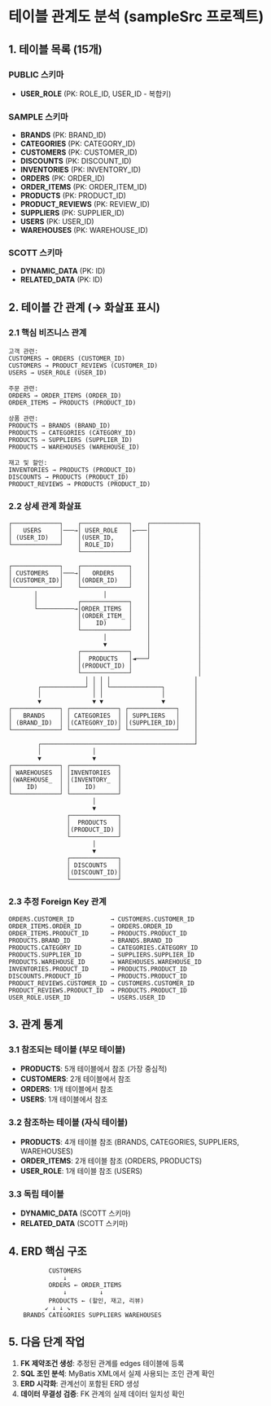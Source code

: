 # 테이블 관계도 분석 (sampleSrc 프로젝트)

## 1. 테이블 목록 (15개)

### PUBLIC 스키마
- **USER_ROLE** (PK: ROLE_ID, USER_ID - 복합키)

### SAMPLE 스키마  
- **BRANDS** (PK: BRAND_ID)
- **CATEGORIES** (PK: CATEGORY_ID)
- **CUSTOMERS** (PK: CUSTOMER_ID)
- **DISCOUNTS** (PK: DISCOUNT_ID)
- **INVENTORIES** (PK: INVENTORY_ID)
- **ORDERS** (PK: ORDER_ID)
- **ORDER_ITEMS** (PK: ORDER_ITEM_ID)
- **PRODUCTS** (PK: PRODUCT_ID)
- **PRODUCT_REVIEWS** (PK: REVIEW_ID)
- **SUPPLIERS** (PK: SUPPLIER_ID)
- **USERS** (PK: USER_ID)
- **WAREHOUSES** (PK: WAREHOUSE_ID)

### SCOTT 스키마
- **DYNAMIC_DATA** (PK: ID)
- **RELATED_DATA** (PK: ID)

## 2. 테이블 간 관계 (→ 화살표 표시)

### 2.1 핵심 비즈니스 관계

```
고객 관련:
CUSTOMERS → ORDERS (CUSTOMER_ID)
CUSTOMERS → PRODUCT_REVIEWS (CUSTOMER_ID)
USERS → USER_ROLE (USER_ID)

주문 관련:
ORDERS → ORDER_ITEMS (ORDER_ID)
ORDER_ITEMS → PRODUCTS (PRODUCT_ID)

상품 관련:
PRODUCTS → BRANDS (BRAND_ID)
PRODUCTS → CATEGORIES (CATEGORY_ID)  
PRODUCTS → SUPPLIERS (SUPPLIER_ID)
PRODUCTS → WAREHOUSES (WAREHOUSE_ID)

재고 및 할인:
INVENTORIES → PRODUCTS (PRODUCT_ID)
DISCOUNTS → PRODUCTS (PRODUCT_ID)
PRODUCT_REVIEWS → PRODUCTS (PRODUCT_ID)
```

### 2.2 상세 관계 화살표

```
┌─────────────┐    ┌─────────────┐    ┌─────────────┐
│   USERS     │───→│ USER_ROLE   │←───│             │
│ (USER_ID)   │    │(USER_ID,    │    │             │
└─────────────┘    │ ROLE_ID)    │    │             │
                   └─────────────┘    │             │
                                      │             │
┌─────────────┐    ┌─────────────┐    │             │
│ CUSTOMERS   │───→│   ORDERS    │    │             │
│(CUSTOMER_ID)│    │(ORDER_ID)   │    │             │
└─────────────┘    └─────────────┘    │             │
       │                  │           │             │
       │           ┌─────────────┐    │             │
       └──────────→│ORDER_ITEMS  │    │             │
                   │(ORDER_ITEM_ │    │             │
                   │    ID)      │    │             │
                   └─────────────┘    │             │
                          │           │             │
                          ▼           │             │
                   ┌─────────────┐    │             │
                   │  PRODUCTS   │◄───┘             │
                   │(PRODUCT_ID) │                  │
                   └─────────────┘                  │
                     │ │ │ │                       │
        ┌────────────┘ │ │ └──────────────┐        │
        │              │ │                │        │
        ▼              ▼ ▼                ▼        │
┌─────────────┐ ┌─────────────┐ ┌─────────────┐    │
│   BRANDS    │ │ CATEGORIES  │ │ SUPPLIERS   │    │
│ (BRAND_ID)  │ │(CATEGORY_ID)│ │(SUPPLIER_ID)│    │
└─────────────┘ └─────────────┘ └─────────────┘    │
                                                   │
        ┌──────────────────────────────────────────┘
        │              │
        ▼              ▼
┌─────────────┐ ┌─────────────┐
│ WAREHOUSES  │ │INVENTORIES  │
│(WAREHOUSE_  │ │(INVENTORY_  │
│    ID)      │ │    ID)      │
└─────────────┘ └─────────────┘
                       │
                       ▼
                ┌─────────────┐
                │  PRODUCTS   │
                │(PRODUCT_ID) │
                └─────────────┘
                       │
                       ▼
                ┌─────────────┐
                │ DISCOUNTS   │
                │(DISCOUNT_ID)│
                └─────────────┘
```

### 2.3 추정 Foreign Key 관계

```
ORDERS.CUSTOMER_ID          → CUSTOMERS.CUSTOMER_ID
ORDER_ITEMS.ORDER_ID        → ORDERS.ORDER_ID
ORDER_ITEMS.PRODUCT_ID      → PRODUCTS.PRODUCT_ID
PRODUCTS.BRAND_ID           → BRANDS.BRAND_ID
PRODUCTS.CATEGORY_ID        → CATEGORIES.CATEGORY_ID
PRODUCTS.SUPPLIER_ID        → SUPPLIERS.SUPPLIER_ID
PRODUCTS.WAREHOUSE_ID       → WAREHOUSES.WAREHOUSE_ID
INVENTORIES.PRODUCT_ID      → PRODUCTS.PRODUCT_ID
DISCOUNTS.PRODUCT_ID        → PRODUCTS.PRODUCT_ID
PRODUCT_REVIEWS.CUSTOMER_ID → CUSTOMERS.CUSTOMER_ID
PRODUCT_REVIEWS.PRODUCT_ID  → PRODUCTS.PRODUCT_ID
USER_ROLE.USER_ID           → USERS.USER_ID
```

## 3. 관계 통계

### 3.1 참조되는 테이블 (부모 테이블)
- **PRODUCTS**: 5개 테이블에서 참조 (가장 중심적)
- **CUSTOMERS**: 2개 테이블에서 참조
- **ORDERS**: 1개 테이블에서 참조
- **USERS**: 1개 테이블에서 참조

### 3.2 참조하는 테이블 (자식 테이블)
- **PRODUCTS**: 4개 테이블 참조 (BRANDS, CATEGORIES, SUPPLIERS, WAREHOUSES)
- **ORDER_ITEMS**: 2개 테이블 참조 (ORDERS, PRODUCTS)
- **USER_ROLE**: 1개 테이블 참조 (USERS)

### 3.3 독립 테이블
- **DYNAMIC_DATA** (SCOTT 스키마)
- **RELATED_DATA** (SCOTT 스키마)

## 4. ERD 핵심 구조

```
           CUSTOMERS
               ↓
           ORDERS ← ORDER_ITEMS
               ↓         ↓
           PRODUCTS ← (할인, 재고, 리뷰)
          ↙ ↓ ↓ ↘
    BRANDS CATEGORIES SUPPLIERS WAREHOUSES
```

## 5. 다음 단계 작업

1. **FK 제약조건 생성**: 추정된 관계를 edges 테이블에 등록
2. **SQL 조인 분석**: MyBatis XML에서 실제 사용되는 조인 관계 확인
3. **ERD 시각화**: 관계선이 포함된 ERD 생성
4. **데이터 무결성 검증**: FK 관계의 실제 데이터 일치성 확인
